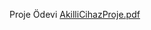Proje Ödevi
[AkilliCihazProje.pdf](https://github.com/rabiaabdioglu/AkilliCihaz/files/7259387/AkilliCihazProje.pdf)
